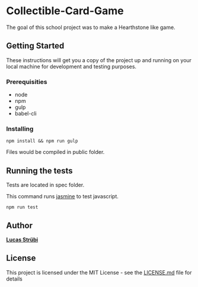 # Collectible-Card-Game

The goal of this school project was to make a Hearthstone like game.

## Getting Started

These instructions will get you a copy of the project up and running on your local machine for development and testing purposes.

### Prerequisities

* node
* npm
* gulp
* babel-cli

### Installing

```
npm install && npm run gulp
```
Files would be compiled in public folder.

## Running the tests

Tests are located in spec folder.

This command runs [jasmine](http://jasmine.github.io/2.5/introduction.html) to test javascript.
```
npm run test
```

## Author

[**Lucas Strübi**](https://github.com/strubix)

## License

This project is licensed under the MIT License - see the [LICENSE.md](LICENSE) file for details